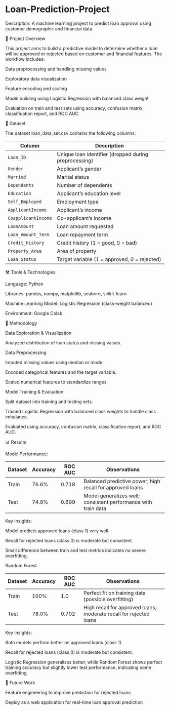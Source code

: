 # Loan-Prediction-Project
Description:
A machine learning project to predict loan approval using customer demographic and financial data.

📖 Project Overview

  This project aims to build a predictive model to determine whether a loan will be approved or rejected based on customer and financial features. 
The workflow includes:

  Data preprocessing and handling missing values

  Exploratory data visualization

  Feature encoding and scaling

  Model building using Logistic Regression with balanced class weight

Evaluation on train and test sets using accuracy, confusion matrix, classification report, and ROC AUC

📂 Dataset

The dataset loan_data_set.csv contains the following columns:

| Column              | Description                                           |
| ------------------- | ----------------------------------------------------- |
| `Loan_ID`           | Unique loan identifier (dropped during preprocessing) |
| `Gender`            | Applicant’s gender                                    |
| `Married`           | Marital status                                        |
| `Dependents`        | Number of dependents                                  |
| `Education`         | Applicant’s education level                           |
| `Self_Employed`     | Employment type                                       |
| `ApplicantIncome`   | Applicant’s income                                    |
| `CoapplicantIncome` | Co-applicant’s income                                 |
| `LoanAmount`        | Loan amount requested                                 |
| `Loan_Amount_Term`  | Loan repayment term                                   |
| `Credit_History`    | Credit history (1 = good, 0 = bad)                    |
| `Property_Area`     | Area of property                                      |
| `Loan_Status`       | Target variable (1 = approved, 0 = rejected)          |

🛠️ Tools & Technologies

  Language: Python

  Libraries: pandas, numpy, matplotlib, seaborn, scikit-learn

  Machine Learning Model: Logistic Regression (class-weight balanced)

  Environment: Google Colab
  
🔹 Methodology

  Data Exploration & Visualization

  Analyzed distribution of loan status and missing values.

  Data Preprocessing

  Imputed missing values using median or mode.

  Encoded categorical features and the target variable.

  Scaled numerical features to standardize ranges.

  Model Training & Evaluation

  Split dataset into training and testing sets.

  Trained Logistic Regression with balanced class weights to handle class imbalance.

  Evaluated using accuracy, confusion matrix, classification report, and ROC AUC.

📊 Results

Model Performance:

| Dataset | Accuracy | ROC AUC | Observations                                                   |
| ------- | -------- | ------- | -------------------------------------------------------------- |
| Train   | 76.6%    | 0.718   | Balanced predictive power; high recall for approved loans      |
| Test    | 74.8%    | 0.699   | Model generalizes well; consistent performance with train data |

Key Insights:

Model predicts approved loans (class 1) very well.

Recall for rejected loans (class 0) is moderate but consistent.

Small difference between train and test metrics indicates no severe overfitting.

Random Forest

| Dataset | Accuracy | ROC AUC | Observations                                                       |
| ------- | -------- | ------- | ------------------------------------------------------------------ |
| Train   | 100%     | 1.0     | Perfect fit on training data (possible overfitting)                |
| Test    | 78.0%    | 0.702   | High recall for approved loans; moderate recall for rejected loans |

Key Insights:

Both models perform better on approved loans (class 1).

Recall for rejected loans (class 0) is moderate but consistent.

Logistic Regression generalizes better, while Random Forest shows perfect training accuracy but slightly lower test performance, indicating some overfitting.

🔮 Future Work

Feature engineering to improve prediction for rejected loans

Deploy as a web application for real-time loan approval prediction
